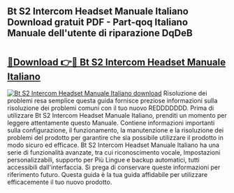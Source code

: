 ## Bt S2 Intercom Headset Manuale Italiano Download gratuit PDF - Part-qoq Italiano Manuale dell'utente di riparazione DqDeB

# <h2><a href="http://dfbny79.blite.top/?on=Bt+S2+Intercom+Headset+Manuale+Italiano">🔗Download 👉🔴 Bt S2 Intercom Headset Manuale Italiano</a></h2>

[![Bt S2 Intercom Headset Manuale Italiano download](https://i.imgur.com/lujVjoI.png)](http://dfbny79.blite.top/?on=Bt+S2+Intercom+Headset+Manuale+Italiano)
Risoluzione dei problemi resa semplice questa guida fornisce preziose informazioni sulla risoluzione dei problemi comuni con il tuo nuovo REDDDDDDD. Prima di utilizzare Bt S2 Intercom Headset Manuale Italiano, prenditi un momento per leggere attentamente questo Manuale. Contiene informazioni importanti sulla configurazione, il funzionamento, la manutenzione e la risoluzione dei problemi del prodotto per garantire che sia possibile utilizzare il prodotto in modo sicuro ed efficace. Bt S2 Intercom Headset Manuale Italiano ha una serie di funzionalità avanzate, tra cui riconoscimento vocale, Impostazioni personalizzabili, supporto per Più Lingue e backup automatici, tutti accessibili dall'interfaccia. Si prega di conservare queste informazioni per riferimento futuro. Questa guida è la tua guida affidabile per utilizzare efficacemente il tuo nuovo prodotto.
